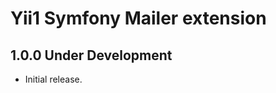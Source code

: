 Yii1 Symfony Mailer extension
=============================

1.0.0 Under Development
-----------------------

- Initial release.
